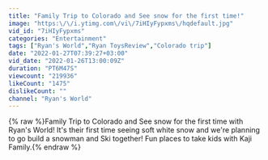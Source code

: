 ```yaml
---
title: "Family Trip to Colorado and See snow for the first time!"
image: "https:\/\/i.ytimg.com\/vi\/7iHIyFypxms\/hqdefault.jpg"
vid_id: "7iHIyFypxms"
categories: "Entertainment"
tags: ["Ryan's World","Ryan ToysReview","Colorado trip"]
date: "2022-01-27T07:39:27+03:00"
vid_date: "2022-01-26T13:00:09Z"
duration: "PT6M47S"
viewcount: "219936"
likeCount: "1475"
dislikeCount: ""
channel: "Ryan's World"
---
```

{% raw %}Family Trip to Colorado and See snow for the first time with Ryan's World! It's their first time seeing soft white snow and we're planning to go build a snowman and Ski together! Fun places to take kids with Kaji Family.{% endraw %}
